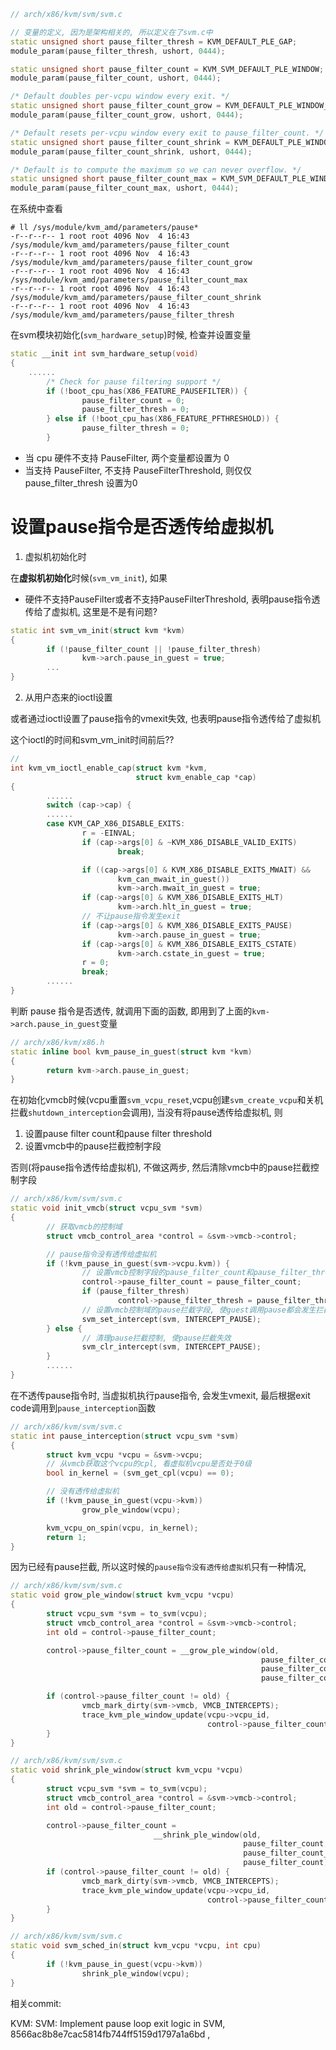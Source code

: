

```cpp
// arch/x86/kvm/svm/svm.c

// 变量的定义, 因为是架构相关的, 所以定义在了svm.c中
static unsigned short pause_filter_thresh = KVM_DEFAULT_PLE_GAP;
module_param(pause_filter_thresh, ushort, 0444);

static unsigned short pause_filter_count = KVM_SVM_DEFAULT_PLE_WINDOW;
module_param(pause_filter_count, ushort, 0444);

/* Default doubles per-vcpu window every exit. */
static unsigned short pause_filter_count_grow = KVM_DEFAULT_PLE_WINDOW_GROW;
module_param(pause_filter_count_grow, ushort, 0444);

/* Default resets per-vcpu window every exit to pause_filter_count. */
static unsigned short pause_filter_count_shrink = KVM_DEFAULT_PLE_WINDOW_SHRINK;
module_param(pause_filter_count_shrink, ushort, 0444);

/* Default is to compute the maximum so we can never overflow. */
static unsigned short pause_filter_count_max = KVM_SVM_DEFAULT_PLE_WINDOW_MAX;
module_param(pause_filter_count_max, ushort, 0444);
```

在系统中查看

```
# ll /sys/module/kvm_amd/parameters/pause*
-r--r--r-- 1 root root 4096 Nov  4 16:43 /sys/module/kvm_amd/parameters/pause_filter_count
-r--r--r-- 1 root root 4096 Nov  4 16:43 /sys/module/kvm_amd/parameters/pause_filter_count_grow
-r--r--r-- 1 root root 4096 Nov  4 16:43 /sys/module/kvm_amd/parameters/pause_filter_count_max
-r--r--r-- 1 root root 4096 Nov  4 16:43 /sys/module/kvm_amd/parameters/pause_filter_count_shrink
-r--r--r-- 1 root root 4096 Nov  4 16:43 /sys/module/kvm_amd/parameters/pause_filter_thresh
```

在svm模块初始化(`svm_hardware_setup`)时候, 检查并设置变量

```cpp
static __init int svm_hardware_setup(void)
{
    ......
        /* Check for pause filtering support */
        if (!boot_cpu_has(X86_FEATURE_PAUSEFILTER)) {
                pause_filter_count = 0;
                pause_filter_thresh = 0;
        } else if (!boot_cpu_has(X86_FEATURE_PFTHRESHOLD)) {
                pause_filter_thresh = 0;
        }
```

* 当 cpu 硬件不支持 PauseFilter, 两个变量都设置为 0
* 当支持 PauseFilter, 不支持 PauseFilterThreshold, 则仅仅 pause_filter_thresh 设置为0


# 设置pause指令是否透传给虚拟机

1. 虚拟机初始化时

在**虚拟机初始化**时候(`svm_vm_init`), 如果
* 硬件不支持PauseFilter或者不支持PauseFilterThreshold, 表明pause指令透传给了虚拟机, 这里是不是有问题?

```cpp
static int svm_vm_init(struct kvm *kvm)
{
        if (!pause_filter_count || !pause_filter_thresh)
                kvm->arch.pause_in_guest = true;
        ...
}
```

2. 从用户态来的ioctl设置

或者通过ioctl设置了pause指令的vmexit失效, 也表明pause指令透传给了虚拟机

这个ioctl的时间和svm_vm_init时间前后??

```cpp
//
int kvm_vm_ioctl_enable_cap(struct kvm *kvm,
                            struct kvm_enable_cap *cap)
{
        ......
        switch (cap->cap) {
        ......
        case KVM_CAP_X86_DISABLE_EXITS:
                r = -EINVAL;
                if (cap->args[0] & ~KVM_X86_DISABLE_VALID_EXITS)
                        break;

                if ((cap->args[0] & KVM_X86_DISABLE_EXITS_MWAIT) &&
                        kvm_can_mwait_in_guest())
                        kvm->arch.mwait_in_guest = true;
                if (cap->args[0] & KVM_X86_DISABLE_EXITS_HLT)
                        kvm->arch.hlt_in_guest = true;
                // 不让pause指令发生exit
                if (cap->args[0] & KVM_X86_DISABLE_EXITS_PAUSE)
                        kvm->arch.pause_in_guest = true;
                if (cap->args[0] & KVM_X86_DISABLE_EXITS_CSTATE)
                        kvm->arch.cstate_in_guest = true;
                r = 0;
                break;
        ......
}
```

判断 pause 指令是否透传, 就调用下面的函数, 即用到了上面的`kvm->arch.pause_in_guest`变量

```cpp
// arch/x86/kvm/x86.h
static inline bool kvm_pause_in_guest(struct kvm *kvm)
{
        return kvm->arch.pause_in_guest;
}
```



在初始化vmcb时候(vcpu重置`svm_vcpu_reset`,vcpu创建`svm_create_vcpu`和关机拦截`shutdown_interception`会调用), 当没有将pause透传给虚拟机, 则

1. 设置pause filter count和pause filter threshold
2. 设置vmcb中的pause拦截控制字段

否则(将pause指令透传给虚拟机), 不做这两步, 然后清除vmcb中的pause拦截控制字段

```cpp
// arch/x86/kvm/svm/svm.c
static void init_vmcb(struct vcpu_svm *svm)
{
        // 获取vmcb的控制域
        struct vmcb_control_area *control = &svm->vmcb->control;

        // pause指令没有透传给虚拟机
        if (!kvm_pause_in_guest(svm->vcpu.kvm)) {
                // 设置vmcb控制字段的pause_filter_count和pause_filter_thresh
                control->pause_filter_count = pause_filter_count;
                if (pause_filter_thresh)
                        control->pause_filter_thresh = pause_filter_thresh;
                // 设置vmcb控制域的pause拦截字段, 使guest调用pause都会发生拦截
                svm_set_intercept(svm, INTERCEPT_PAUSE);
        } else {
                // 清理pause拦截控制, 使pause拦截失效
                svm_clr_intercept(svm, INTERCEPT_PAUSE);
        }
        ......
}
```

在不透传pause指令时, 当虚拟机执行pause指令, 会发生vmexit, 最后根据exit code调用到`pause_interception`函数

```cpp
// arch/x86/kvm/svm/svm.c
static int pause_interception(struct vcpu_svm *svm)
{
        struct kvm_vcpu *vcpu = &svm->vcpu;
        // 从vmcb获取这个vcpu的cpl, 看虚拟机vcpu是否处于0级
        bool in_kernel = (svm_get_cpl(vcpu) == 0);

        // 没有透传给虚拟机
        if (!kvm_pause_in_guest(vcpu->kvm))
                grow_ple_window(vcpu);

        kvm_vcpu_on_spin(vcpu, in_kernel);
        return 1;
}
```

因为已经有pause拦截, 所以这时候的`pause指令没有透传给虚拟机`只有一种情况, 




```cpp
// arch/x86/kvm/svm/svm.c
static void grow_ple_window(struct kvm_vcpu *vcpu)
{
        struct vcpu_svm *svm = to_svm(vcpu);
        struct vmcb_control_area *control = &svm->vmcb->control;
        int old = control->pause_filter_count;

        control->pause_filter_count = __grow_ple_window(old,
                                                        pause_filter_count,
                                                        pause_filter_count_grow,
                                                        pause_filter_count_max);

        if (control->pause_filter_count != old) {
                vmcb_mark_dirty(svm->vmcb, VMCB_INTERCEPTS);
                trace_kvm_ple_window_update(vcpu->vcpu_id,
                                            control->pause_filter_count, old);
        }
}
```


```cpp
// arch/x86/kvm/svm/svm.c
static void shrink_ple_window(struct kvm_vcpu *vcpu)
{
        struct vcpu_svm *svm = to_svm(vcpu);
        struct vmcb_control_area *control = &svm->vmcb->control;
        int old = control->pause_filter_count;

        control->pause_filter_count =
                                __shrink_ple_window(old,
                                                    pause_filter_count,
                                                    pause_filter_count_shrink,
                                                    pause_filter_count);
        if (control->pause_filter_count != old) {
                vmcb_mark_dirty(svm->vmcb, VMCB_INTERCEPTS);
                trace_kvm_ple_window_update(vcpu->vcpu_id,
                                            control->pause_filter_count, old);
        }
}
```




```cpp
// arch/x86/kvm/svm/svm.c
static void svm_sched_in(struct kvm_vcpu *vcpu, int cpu)
{
        if (!kvm_pause_in_guest(vcpu->kvm))
                shrink_ple_window(vcpu);
}
```

相关commit:

KVM: SVM: Implement pause loop exit logic in SVM, 8566ac8b8e7cac5814fb744ff5159d1797a1a6bd , 